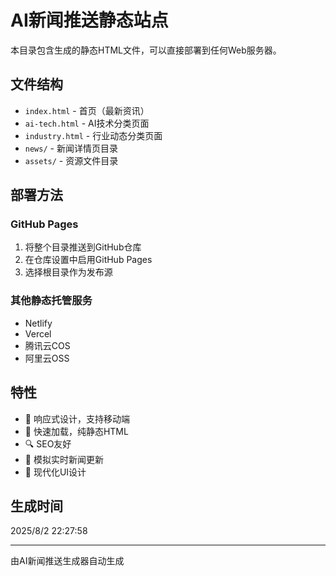 # AI新闻推送静态站点

本目录包含生成的静态HTML文件，可以直接部署到任何Web服务器。

## 文件结构

- `index.html` - 首页（最新资讯）
- `ai-tech.html` - AI技术分类页面
- `industry.html` - 行业动态分类页面
- `news/` - 新闻详情页目录
- `assets/` - 资源文件目录

## 部署方法

### GitHub Pages
1. 将整个目录推送到GitHub仓库
2. 在仓库设置中启用GitHub Pages
3. 选择根目录作为发布源

### 其他静态托管服务
- Netlify
- Vercel
- 腾讯云COS
- 阿里云OSS

## 特性

- 📱 响应式设计，支持移动端
- 🚀 快速加载，纯静态HTML
- 🔍 SEO友好
- 📡 模拟实时新闻更新
- 🎨 现代化UI设计

## 生成时间

2025/8/2 22:27:58

---

由AI新闻推送生成器自动生成
